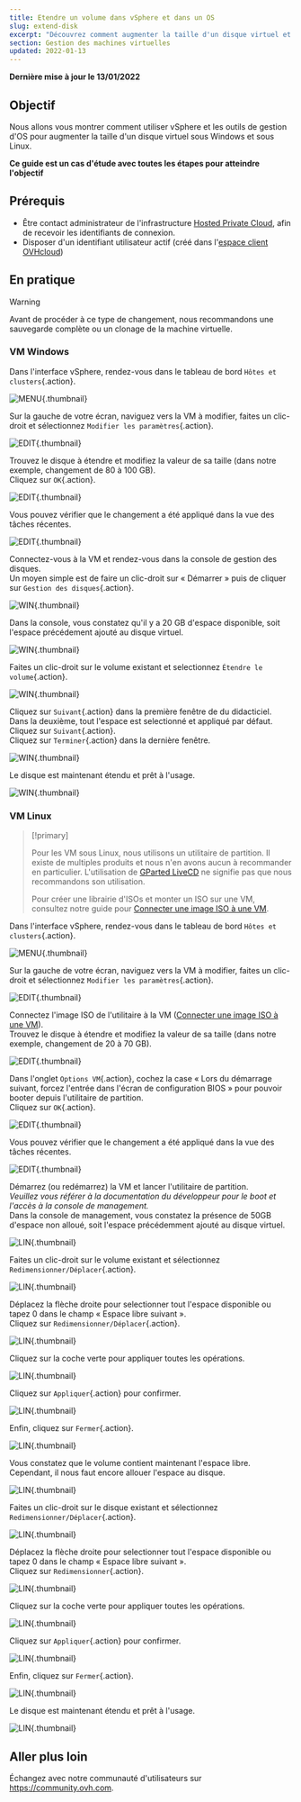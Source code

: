 ```yaml
---
title: Etendre un volume dans vSphere et dans un OS
slug: extend-disk
excerpt: "Découvrez comment augmenter la taille d'un disque virtuel et l'intégrer à votre VM"
section: Gestion des machines virtuelles
updated: 2022-01-13
---
```


**Dernière mise à jour le 13/01/2022**

## Objectif

Nous allons vous montrer comment utiliser vSphere et les outils de gestion d'OS pour augmenter la taille d'un disque virtuel sous Windows et sous Linux.

**Ce guide est un cas d'étude avec toutes les étapes pour atteindre l'objectif**

## Prérequis

- Être contact administrateur de l'infrastructure [Hosted Private Cloud](https://www.ovhcloud.com/fr-ca/enterprise/products/hosted-private-cloud/), afin de recevoir les identifiants de connexion.
- Disposer d'un identifiant utilisateur actif (créé dans l'[espace client OVHcloud](https://ca.ovh.com/auth/?action=gotomanager&from=https://www.ovh.com/ca/fr/&ovhSubsidiary=qc))

## En pratique

> [!warning]
>
> Avant de procéder à ce type de changement, nous recommandons une sauvegarde complète ou un clonage de la machine virtuelle.
>

### VM Windows

Dans l'interface vSphere, rendez-vous dans le tableau de bord `Hôtes et clusters`{.action}.

![MENU](images/en01dash.png){.thumbnail}

Sur la gauche de votre écran, naviguez vers la VM à modifier, faites un clic-droit et sélectionnez `Modifier les paramètres`{.action}.

![EDIT](images/en02vm.png){.thumbnail}

Trouvez le disque à étendre et modifiez la valeur de sa taille (dans notre exemple, changement de 80 à 100 GB).<br>
Cliquez sur `OK`{.action}.

![EDIT](images/en03hdd.png){.thumbnail}

Vous pouvez vérifier que le changement a été appliqué dans la vue des tâches récentes.

![EDIT](images/en04task.png){.thumbnail}

Connectez-vous à la VM et rendez-vous dans la console de gestion des disques.<br>
Un moyen simple est de faire un clic-droit sur « Démarrer » puis de cliquer sur `Gestion des disques`{.action}.

![WIN](images/en05start.png){.thumbnail}

Dans la console, vous constatez qu'il y a 20 GB d'espace disponible, soit l'espace précédement ajouté au disque virtuel.

![WIN](images/en06unallocated.png){.thumbnail}

Faites un clic-droit sur le volume existant et selectionnez `Étendre le volume`{.action}.

![WIN](images/en07extend.png){.thumbnail}

Cliquez sur `Suivant`{.action} dans la première fenêtre de du didacticiel.<br>
Dans la deuxième, tout l'espace est selectionné et appliqué par défaut. Cliquez sur `Suivant`{.action}.<br>
Cliquez sur `Terminer`{.action} dans la dernière fenêtre.

![WIN](images/en08wiz.png){.thumbnail}

Le disque est maintenant étendu et prêt à l'usage.

![WIN](images/en09done.png){.thumbnail}

### VM Linux

> [!primary]
>
> Pour les VM sous Linux, nous utilisons un utilitaire de partition. Il existe de multiples produits et nous n'en avons aucun à recommander en particulier. L'utilisation de [GParted LiveCD](http://gparted.sourceforge.net/livecd.php) ne signifie pas que nous recommandons son utilisation.
> 
> Pour créer une librairie d'ISOs et monter un ISO sur une VM, consultez notre guide pour [Connecter une image ISO à une VM](https://docs.ovh.com/ca/fr/private-cloud/connect_iso_to_vm/).


Dans l'interface vSphere, rendez-vous dans le tableau de bord `Hôtes et clusters`{.action}.

![MENU](images/en01dash.png){.thumbnail}

Sur la gauche de votre écran, naviguez vers la VM à modifier, faites un clic-droit et sélectionnez `Modifier les paramètres`{.action}.

![EDIT](images/en10vm.png){.thumbnail}

Connectez l'image ISO de l'utilitaire à la VM ([Connecter une image ISO à une VM](https://docs.ovh.com/ca/fr/private-cloud/connect_iso_to_vm/)).<br> 
Trouvez le disque à étendre et modifiez la valeur de sa taille (dans notre exemple, changement de 20 à 70 GB).<br>

![EDIT](images/en11hdd.png){.thumbnail}

Dans l'onglet `Options VM`{.action}, cochez la case « Lors du démarrage suivant, forcez l'entrée dans l'écran de configuration BIOS » pour pouvoir booter depuis l'utilitaire de partition.<br>
Cliquez sur `OK`{.action}.

![EDIT](images/en12bios.png){.thumbnail}

Vous pouvez vérifier que le changement a été appliqué dans la vue des tâches récentes.

![EDIT](images/en13task.png){.thumbnail}

Démarrez (ou redémarrez) la VM et lancer l'utilitaire de partition.<br>
*Veuillez vous référer à la documentation du développeur pour le boot et l'accès à la console de management.*<br>
Dans la console de management, vous constatez la présence de 50GB d'espace non alloué, soit l'espace précédemment ajouté au disque virtuel.

![LIN](images/en14unallocated.png){.thumbnail}

Faites un clic-droit sur le volume existant et sélectionnez `Redimensionner/Déplacer`{.action}.

![LIN](images/en15extend.png){.thumbnail}

Déplacez la flèche droite pour selectionner tout l'espace disponible ou tapez 0 dans le champ « Espace libre suivant ».<br>
Cliquez sur `Redimensionner/Déplacer`{.action}.

![LIN](images/en16wiz.png){.thumbnail}

Cliquez sur la coche verte pour appliquer toutes les opérations.

![LIN](images/en17apply.png){.thumbnail}

Cliquez sur `Appliquer`{.action} pour confirmer.

![LIN](images/en18confirm.png){.thumbnail}

Enfin, cliquez sur `Fermer`{.action}.

![LIN](images/en19close.png){.thumbnail}

Vous constatez que le volume contient maintenant l'espace libre.<br>
Cependant, il nous faut encore allouer l'espace au disque.

![LIN](images/en20disk.png){.thumbnail}

Faites un clic-droit sur le disque existant et sélectionnez `Redimensionner/Déplacer`{.action}.

![LIN](images/en21extend.png){.thumbnail}

Déplacez la flèche droite pour selectionner tout l'espace disponible ou tapez 0 dans le champ « Espace libre suivant ».<br>
Cliquez sur `Redimensionner`{.action}.

![LIN](images/en22wiz.png){.thumbnail}

Cliquez sur la coche verte pour appliquer toutes les opérations.

![LIN](images/en23apply.png){.thumbnail}

Cliquez sur `Appliquer`{.action} pour confirmer.

![LIN](images/en18confirm.png){.thumbnail}

Enfin, cliquez  sur `Fermer`{.action}.

![LIN](images/en19close.png){.thumbnail}

Le disque est maintenant étendu et prêt à l'usage.<br>

![LIN](images/en24done.png){.thumbnail}

## Aller plus loin

Échangez avec notre communauté d'utilisateurs sur <https://community.ovh.com>.
